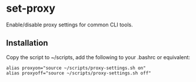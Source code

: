 # set-proxy
Enable/disable proxy settings for common CLI tools.

## Installation
Copy the script to ~/scripts, add the following to your .bashrc or equivalent:
```
alias proxyon="source ~/scripts/proxy-settings.sh on"
alias proxyoff="source ~/scripts/proxy-settings.sh off"
```
